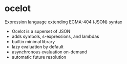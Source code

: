 # ocelot

Expression language extending ECMA-404 (JSON) syntax
 - Ocelot is a superset of JSON
 - adds symbols, s-expressions, and lambdas
 - builtin minimal library
 - lazy evaluation by default
 - asynchronous evaluation on-demand
 - automatic future resolution
